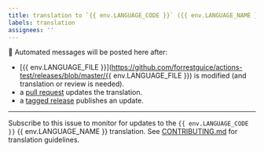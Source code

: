 ```yaml
---
title: translation to `{{ env.LANGUAGE_CODE }}` ({{ env.LANGUAGE_NAME }})
labels: translation
assignees: ''
---
```

:rocket: Automated messages will be posted here after:
* [{{ env.LANGUAGE_FILE }}](https://github.com/forrestguice/actions-test/releases/blob/master/{{ env.LANGUAGE_FILE }}) is modified (and translation or review is needed).
* a [pull request](https://github.com/forrestguice/actions-test/pulls) updates the translation.
* a [tagged release](https://github.com/forrestguice/actions-test/releases) publishes an update.
---
Subscribe to this issue to monitor for updates to the `{{ env.LANGUAGE_CODE }}` {{ env.LANGUAGE_NAME }} translation.
See [CONTRIBUTING.md](https://github.com/forrestguice/SuntimesWidget/blob/master/CONTRIBUTING.md) for translation guidelines.